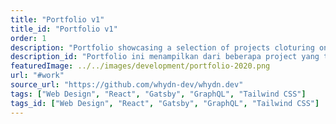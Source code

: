 ```yaml
---
title: "Portfolio v1"
title_id: "Portfolio v1"
order: 1
description: "Portfolio showcasing a selection of projects cloturing one year of web programming learning."
description_id: "Portfolio ini menampilkan dari beberapa project yang telah dibuat baik segi bisnis, maupun pembelajaran."
featuredImage: ../../images/development/portfolio-2020.png
url: "#work"
source_url: "https://github.com/whydn-dev/whydn.dev"
tags: ["Web Design", "React", "Gatsby", "GraphQL", "Tailwind CSS"]
tags_id: ["Web Design", "React", "Gatsby", "GraphQL", "Tailwind CSS"]
---
```

